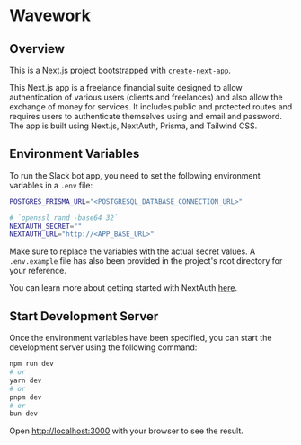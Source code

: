 # Wavework

## Overview

This is a [Next.js](https://nextjs.org/) project bootstrapped with [`create-next-app`](https://github.com/vercel/next.js/tree/canary/packages/create-next-app).

This Next.js app is a freelance financial suite designed to allow authentication of various users (clients and freelances) and also allow the exchange of money for services. It includes public and protected routes and requires users to authenticate themselves using and email and password. The app is built using Next.js, NextAuth, Prisma, and Tailwind CSS.

## Environment Variables

To run the Slack bot app, you need to set the following environment variables in a `.env` file:
```bash
POSTGRES_PRISMA_URL="<POSTGRESQL_DATABASE_CONNECTION_URL>"

# `openssl rand -base64 32`
NEXTAUTH_SECRET=""
NEXTAUTH_URL="http://<APP_BASE_URL>"
```

Make sure to replace the variables with the actual secret values. A `.env.example` file has also been provided in the project's root directory for your reference. 

You can learn more about getting started with NextAuth [here](https://next-auth.js.org/).

## Start Development Server

Once the environment variables have been specified, you can start the development server using the following command:

```bash
npm run dev
# or
yarn dev
# or
pnpm dev
# or
bun dev
```

Open [http://localhost:3000](http://localhost:3000) with your browser to see the result.
